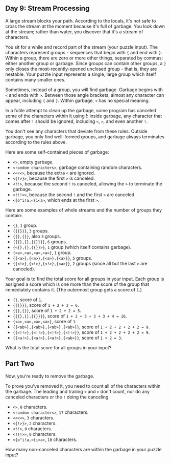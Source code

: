 ## Day 9: Stream Processing

A large stream blocks your path. According to the locals, it's not safe to cross the stream at the moment because it's full of garbage. You look down at the stream; rather than water, you discover that it's a stream of characters.

You sit for a while and record part of the stream (your puzzle input). The characters represent groups - sequences that begin with `{` and end with `}`. Within a group, there are zero or more other things, separated by commas: either another group or garbage. Since groups can contain other groups, a `}` only closes the most-recently-opened unclosed group - that is, they are nestable. Your puzzle input represents a single, large group which itself contains many smaller ones.

Sometimes, instead of a group, you will find garbage. Garbage begins with `<` and ends with `>`. Between those angle brackets, almost any character can appear, including `{` and `}`. Within garbage, `<` has no special meaning.

In a futile attempt to clean up the garbage, some program has canceled some of the characters within it using !: inside garbage, any character that comes after `!` should be ignored, including `<`, `>`, and even another `!`.

You don't see any characters that deviate from these rules. Outside garbage, you only find well-formed groups, and garbage always terminates according to the rules above.

Here are some self-contained pieces of garbage:

  - `<>`, empty garbage.  
  - `<random characters>`, garbage containing random characters.  
  - `<<<<>`, because the extra `<` are ignored.  
  - `<{!>}>`, because the first `>` is canceled.  
  - `<!!>`, because the second `!` is canceled, allowing the `>` to terminate the garbage.  
  - `<!!!>>`, because the second `!` and the first `>` are canceled.  
  - `<{o"i!a,<{i<a>`, which ends at the first `>`.  

Here are some examples of whole streams and the number of groups they contain:

  - `{}`, `1` group.  
  - `{{{}}}`, `3` groups.  
  - `{{},{}}`, also `3` groups.  
  - `{{{},{},{{}}}}`, `6` groups.  
  - `{<{},{},{{}}>}`, `1` group (which itself contains garbage).  
  - `{<a>,<a>,<a>,<a>}`, `1` group.  
  - `{{<a>},{<a>},{<a>},{<a>}}`, `5` groups.  
  - `{{<!>},{<!>},{<!>},{<a>}}`, `2` groups (since all but the last `>` are canceled).  
                
Your goal is to find the total score for all groups in your input. Each group is assigned a score which is one more than the score of the group that immediately contains it. (The outermost group gets a score of `1`.)

  - `{}`, score of `1`.  
  - `{{{}}}`, score of `1 + 2 + 3 = 6`.  
  - `{{},{}}`, score of `1 + 2 + 2 = 5`.  
  - `{{{},{},{{}}}}`, score of `1 + 2 + 3 + 3 + 3 + 4 = 16`.  
  - `{<a>,<a>,<a>,<a>}`, score of `1`.  
  - `{{<ab>},{<ab>},{<ab>},{<ab>}}`, score of `1 + 2 + 2 + 2 + 2 = 9`.  
  - `{{<!!>},{<!!>},{<!!>},{<!!>}}`, score of `1 + 2 + 2 + 2 + 2 = 9`.  
  - `{{<a!>},{<a!>},{<a!>},{<ab>}}`, score of `1 + 2 = 3`.  
  
What is the total score for all groups in your input?

## Part Two

Now, you're ready to remove the garbage.

To prove you've removed it, you need to count all of the characters within the garbage. The leading and trailing `<` and `>` don't count, nor do any canceled characters or the `!` doing the canceling.

  - `<>`, `0` characters.  
  - `<random characters>`, `17` characters.  
  - `<<<<>`, `3` characters.  
  - `<{!>}>`, `2` characters.  
  - `<!!>`, `0` characters.  
  - `<!!!>>`, `0` characters.  
  - `<{o"i!a,<{i<a>`, `10` characters.  

How many non-canceled characters are within the garbage in your puzzle input?